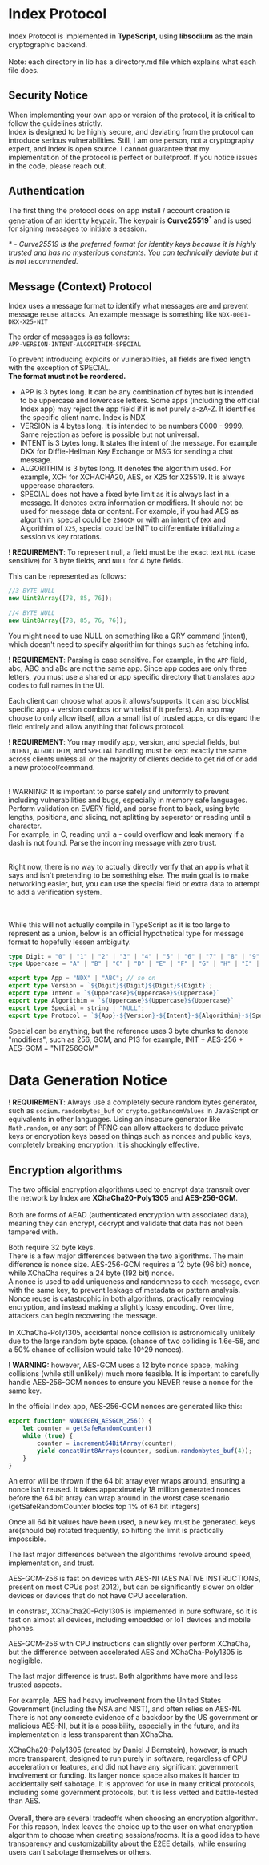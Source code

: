 # Index Protocol

Index Protocol is implemented in **TypeScript**, using **libsodium** as the main cryptographic backend.
<br/><br/>Note: each directory in lib has a directory.md file which explains what each file does.
## Security Notice

When implementing your own app or version of the protocol, it is critical to follow the guidelines strictly.  
Index is designed to be highly secure, and deviating from the protocol can introduce serious vulnerabilities.
Still, I am one person, not a cryptography expert, and Index is open source. I cannot guarantee that my implementation of the protocol is perfect or bulletproof. If you notice issues in the code, please reach out.

## Authentication
The first thing the protocol does on app install / account creation is generation of an identity keypair. The keypair is **Curve25519**<sup>*</sup> and is used for signing messages to initiate a session.

<i>\* - Curve25519 is the preferred format for identity keys because it is highly trusted and has no mysterious constants. You can technically deviate but it is not recommended.</i>

## Message (Context) Protocol
Index uses a message format to identify what messages are and prevent message reuse attacks.
An example message is something like `NDX-0001-DKX-X25-NIT`

The order of messages is as follows:<br/>
`APP-VERSION-INTENT-ALGORITHIM-SPECIAL`

To prevent introducing exploits or vulnerabilties, all fields are fixed length with the exception of SPECIAL.
<br/>**The format must not be reordered.**
<br/>
- APP is 3 bytes long. It can be any combination of bytes but is intended to be uppercase and lowercase letters. Some apps (including the official Index app) may reject the app field if it is not purely a-zA-Z. It identifies the specific client name. Index is NDX
- VERSION is 4 bytes long. It is intended to be numbers 0000 - 9999. Same rejection as before is possible but not universal.
- INTENT is 3 bytes long. It states the intent of the message. For example DKX for Diffie-Hellman Key Exchange or MSG for sending a chat message.
- ALGORITHIM is 3 bytes long. It denotes the algorithim used. For example, XCH for XCHACHA20, AES, or X25 for X25519. It is always uppercase characters.
- SPECIAL does not have a fixed byte limit as it is always last in a message. It denotes extra information or modifiers. It should not be used for message data or content. For example, if you had AES as algorithim, special could be `256GCM` or with an intent of `DKX` and Algorithim of `X25`, special could be INIT to differentiate initializing a session vs key rotations.

**! REQUIREMENT**: To represent null, a field must be the exact text `NUL` (case sensitive) for 3 byte fields, and `NULL` for 4 byte fields.

This can be represented as follows:
```js
//3 BYTE NULL
new Uint8Array([78, 85, 76]);

//4 BYTE NULL
new Uint8Array([78, 85, 76, 76]);
```

You might need to use NULL on something like a QRY command (intent), which doesn't need to specify algorithim for things such as fetching info.

**! REQUIREMENT**: Parsing is case sensitive. For example, in the `APP` field, abc, ABC and aBc are not the same app.
Since app codes are only three letters, you must use a shared or app specific directory that translates app codes to full names in the UI.

Each client can choose what apps it allows/supports. It can also blocklist specific app + version combos (or whitelist if it prefers). An app may choose to only allow itself, allow a small list of trusted apps, or disregard the field entirely and allow anything that follows protocol.

**! REQUIREMENT**:
You may modify app, version, and special fields, but `INTENT`, `ALGORITHIM`, and `SPECIAl` handling must be kept exactly the same across clients unless all or the majority of clients decide to get rid of or add a new protocol/command.

<br/>! WARNING: It is important to parse safely and uniformly to prevent including vulnerabilities and bugs, especially in memory safe languages. Perform validation on EVERY field, and parse front to back, using byte lengths, positions, and slicing, not splitting by seperator or reading until a character.<br/>
For example, in C, reading until a - could overflow and leak memory if a dash is not found. Parse the incoming message with zero trust.

<br/>Right now, there is no way to actually directly verify that an app is what it says and isn't pretending to be something else. The main goal is to make networking easier, but, you can use the special field or extra data to attempt to add a verification system.

<br/><br/>While this will not actually compile in TypeScript as it is too large to represent as a union, below is an official hypothetical type for message format to hopefully lessen ambiguity.

```ts
type Digit = "0" | "1" | "2" | "3" | "4" | "5" | "6" | "7" | "8" | "9";
type Uppercase = "A" | "B" | "C" | "D" | "E" | "F" | "G" | "H" | "I" | "J" | "K" | "L" | "M" | "N" | "O" | "P" | "Q" | "R" | "S" | "T" | "U" | "V" | "W" | "X" | "Y" | "Z";

export type App = "NDX" | "ABC"; // so on
export type Version = `${Digit}${Digit}${Digit}${Digit}`;
export type Intent = `${Uppercase}${Uppercase}${Uppercase}`
export type Algorithim = `${Uppercase}${Uppercase}${Uppercase}`
export type Special = string | "NULL";
export type Protocol = `${App}-${Version}-${Intent}-${Algorithim}-${Special}`;
```

Special can be anything, but the reference uses 3 byte chunks to denote "modifiers", such as 256, GCM, and P13
for example, INIT + AES-256 + AES-GCM = "NIT256GCM"

# Data Generation Notice
**! REQUIREMENT**: Always use a completely secure random bytes generator, such as `sodium.randombytes_buf` or `crypto.getRandomValues` in JavaScript or equivalents in other languages. Using an insecure generator like `Math.random`, or any sort of PRNG can allow attackers to deduce private keys or encryption keys based on things such as nonces and public keys, completely breaking encryption. It is shockingly effective. 

## Encryption algorithms
The two official encryption algorithms used to encrypt data transmit over the network by Index are **XChaCha20-Poly1305** and **AES-256-GCM**.
<br/><br/>
Both are forms of AEAD (authenticated encryption with associated data), meaning they can encrypt, decrypt and validate that data has not been tampered with.

Both require 32 byte keys.<br/>
There is a few major differences between the two algorithms.
The main difference is nonce size. AES-256-GCM requires a 12 byte (96 bit) nonce, while XChaCha requires a 24 byte (192 bit) nonce.
<br/>
A nonce is used to add uniqueness and randomness to each message, even with the same key, to prevent leakage of metadata or pattern analysis.<br/>
Nonce reuse is catastrophic in both algorithms, practically removing encryption, and instead making a slightly lossy encoding. Over time, attackers can begin recovering the message.<br/><br/>
In XChaCha-Poly1305, accidental nonce collision is astronomically unlikely due to the large random byte space. (chance of two colliding is 1.6e-58, and a 50% chance of collision would take 10^29 nonces).<br/>

**! WARNING:** however, AES-GCM uses a 12 byte nonce space, making collisions (while still unlikely) much more feasible. It is important to carefully handle AES-256-GCM nonces to ensure you NEVER reuse a nonce for the same key.

In the official Index app, AES-256-GCM nonces are generated like this:
```ts
export function* NONCEGEN_AESGCM_256() {
    let counter = getSafeRandomCounter()
    while (true) {
        counter = increment64BitArray(counter);
        yield concatUint8Arrays(counter, sodium.randombytes_buf(4));
    }
}
```

An error will be thrown if the 64 bit array ever wraps around, ensuring a nonce isn't reused. It takes approximately 18 million generated nonces before the 64 bit array can wrap around in the worst case scenario (getSafeRandomCounter blocks top 1% of 64 bit integers)<br/>

Once all 64 bit values have been used, a new key must be generated. keys are(should be) rotated frequently, so hitting the limit is practically impossible.

The last major differences between the algorithims revolve around speed, implementation, and trust.

AES-GCM-256 is fast on devices with AES-NI (AES NATIVE INSTRUCTIONS, present on most CPUs post 2012), but can be significantly slower on older devices or devices that do not have CPU acceleration. 

In constrast, XChaCha20-Poly1305 is implemented in pure software, so it is fast on almost all devices, including embedded or IoT devices and mobile phones.

AES-GCM-256 with CPU instructions can slightly over perform XChaCha, but the difference between accelerated AES and XChaCha-Poly1305 is negligible.

The last major difference is trust. Both algorithms have more and less trusted aspects.

For example, AES had heavy involvement from the United States Government (including the NSA and NIST), and often relies on AES-NI. There is not any concrete evidence of a backdoor by the US government or malicious AES-NI, but it is a possibility, especially in the future, and its implementation is less transparent than XChaCha.

XChaCha20-Poly1305 (created by Daniel J Bernstein), however, is much more transparent, designed to run purely in software, regardless of CPU acceleration or features, and did not have any significant government involvement or funding. Its larger nonce space also makes it harder to accidentally self sabotage. It is approved for use in many critical protocols, including some government protocols, but it is less vetted and battle-tested than AES. <br/><br/>Overall, there are several tradeoffs when choosing an encryption algorithm. For this reason, Index leaves the choice up to the user on what encryption algorithm to choose when creating sessions/rooms. It is a good idea to have transparency and customizability about the E2EE details, while ensuring users can't sabotage themselves or others.


